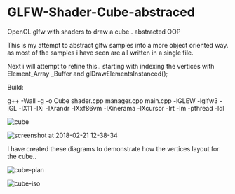 # GLFW-Shader-Cube-abstraced
OpenGL glfw with shaders to draw a cube.. abstracted OOP

This is my attempt to abstract glfw samples into a more object oriented way. as most of the samples i have seen are all written in a single file.

Next i will attempt to refine this.. starting with indexing the vertices with Element_Array _Buffer and glDrawElementsInstanced();

Build:

g++ -Wall -g -o Cube shader.cpp manager.cpp main.cpp -lGLEW -lglfw3 -lGL -lX11 -lXi -lXrandr -lXxf86vm -lXinerama -lXcursor -lrt -lm -pthread -ldl

![cube](https://user-images.githubusercontent.com/26413252/36912676-5ebc2776-1e3f-11e8-8049-6e75edc8af39.gif)


![screenshot at 2018-02-21 12-38-34](https://user-images.githubusercontent.com/26413252/36635749-9b954f42-19b2-11e8-9957-5884c8a8167e.png)

I have created these diagrams to demonstrate how the vertices layout for the cube..

![cube-plan](https://user-images.githubusercontent.com/26413252/36899519-5ff4b220-1e17-11e8-8b5e-27c5ce04c30a.png)

![cube-iso](https://user-images.githubusercontent.com/26413252/36899388-c98ec514-1e16-11e8-8172-2d8b0d0e8da4.png)
